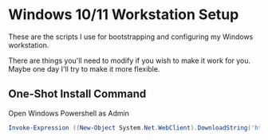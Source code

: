 # Windows 10/11 Workstation Setup

These are the scripts I use for bootstrapping and configuring my Windows workstation.

There are things you'll need to modify if you wish to make it work for you.  Maybe one day I'll try to make it more flexible.

## One-Shot Install Command

Open Windows Powershell as Admin

```powershell
Invoke-Expression ((New-Object System.Net.WebClient).DownloadString('https://raw.githubusercontent.com/ericreeves/WindowsBox/master/boxstarter/init.ps1'))
```
